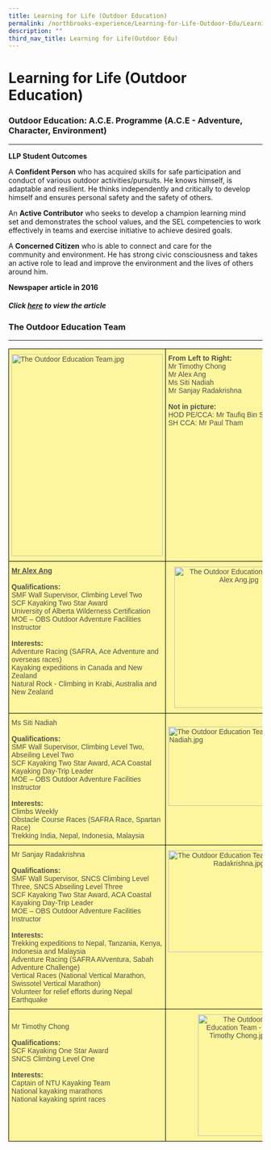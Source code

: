 ```yaml
---
title: Learning for Life (Outdoor Education)
permalink: /northbrooks-experience/Learning-for-Life-Outdoor-Edu/Learning-for-Life-Outdoor-Education/permalink/
description: ""
third_nav_title: Learning for Life(Outdoor Edu)
---
```

Learning for Life (Outdoor Education)
=====================================

### Outdoor Education: A.C.E. Programme (A.C.E - Adventure, Character, Environment)
-------------------------------------------------------------------------------

**LLP Student Outcomes**

A **Confident Person** who has acquired skills for safe participation and conduct of various outdoor activities/pursuits. He knows himself, is adaptable and resilient. He thinks independently and critically to develop himself and ensures personal safety and the safety of others.  

An **Active Contributor** who seeks to develop a champion learning mind set and demonstrates the school values, and the SEL competencies to work effectively in teams and exercise initiative to achieve desired goals.  

A **Concerned Citizen** who is able to connect and care for the community and environment. He has strong civic consciousness and takes an active role to lead and improve the environment and the lives of others around him.  

**Newspaper article in 2016**

  

##### Click [here](/achievements/School-Achievements/Northbrooks-in-the-News-2020-2021/permalink/) to view the article

### The Outdoor Education Team
--------------------------

<style type="text/css">
.tg  {border-collapse:collapse;border-spacing:0;}
.tg td{border-color:black;border-style:solid;border-width:1px;font-family:Arial, sans-serif;font-size:14px;
  overflow:hidden;padding:10px 5px;word-break:normal;}
.tg th{border-color:black;border-style:solid;border-width:1px;font-family:Arial, sans-serif;font-size:14px;
  font-weight:normal;overflow:hidden;padding:10px 5px;word-break:normal;}
.tg .tg-wecl{background-color:#fdf69e;color:#505050;text-align:left;vertical-align:top}
.tg .tg-aexj{background-color:#fdf69e;color:#505050;text-align:center;vertical-align:top}
</style>
<table class="tg">
<thead>
  <tr>
    <th class="tg-wecl"><img src="https://northbrookssec-moe-edu-sg-admin.cwp.sg/qql/slot/u162/Progs%20n%20Events/Learning%20for%20Life%20(outdoor)/.tn.Team_OE.jpg.mid.jpg" alt="The Outdoor Education Team.jpg" width="300" height="400"></th>
    <th class="tg-wecl"><span style="font-weight:bold">From Left to Right:</span><br>Mr Timothy Chong<br>Mr Alex Ang<br>Ms Siti Nadiah<br>Mr Sanjay Radakrishna<br> <br><span style="font-weight:bold">Not in picture:</span><br>HOD PE/CCA: Mr Taufiq Bin Sanusi<br>SH CCA: Mr Paul Tham</th>
  </tr>
</thead>
<tbody>
  <tr>
    <td class="tg-wecl"><span style="font-weight:bold;text-decoration:underline">Mr Alex Ang</span><br><br><span style="font-weight:bold">Qualifications:</span><br>SMF Wall Supervisor, Climbing Level Two<br>SCF Kayaking Two Star Award<br>University of Alberta Wilderness Certification<br>MOE – OBS Outdoor Adventure Facilities Instructor<br><br><span style="font-weight:bold">Interests:</span><br>Adventure Racing (SAFRA, Ace Adventure and overseas races)<br>Kayaking expeditions in Canada and New Zealand<br>Natural Rock - Climbing in Krabi, Australia and New Zealand <br> </td>
    <td class="tg-aexj"><img src="https://northbrookssec-moe-edu-sg-admin.cwp.sg/qql/slot/u162/Progs%20n%20Events/Learning%20for%20Life%20(outdoor)/.tn.Team_Alex.jpg.2.jpg" alt="The Outdoor Education Team - Mr Alex Ang.jpg" width="256" height="280"></td>
  </tr>
  <tr>
    <td class="tg-wecl">Ms Siti Nadiah<br><br><span style="font-weight:bold">Qualifications:</span><br>SMF Wall Supervisor, Climbing Level Two, Abseiling Level Two<br>SCF Kayaking Two Star Award,  ACA Coastal Kayaking Day-Trip Leader<br>MOE – OBS Outdoor Adventure Facilities Instructor<br><br><span style="font-weight:bold">Interests:</span><br>Climbs Weekly<br>Obstacle Course Races (SAFRA Race, Spartan Race)<br>Trekking India, Nepal, Indonesia, Malaysia<br> </td>
    <td class="tg-wecl"> <br><img src="https://northbrookssec-moe-edu-sg-admin.cwp.sg/qql/slot/u162/Progs%20n%20Events/Learning%20for%20Life%20(outdoor)/.tn.Team_Nadiah.jpg.2.jpg" alt="The Outdoor Education Team - Ms Siti Nadiah.jpg" width="280" height="157"></td>
  </tr>
  <tr>
    <td class="tg-wecl">Mr Sanjay Radakrishna<br><br><span style="font-weight:bold">Qualifications:</span><br>SMF Wall Supervisor, SNCS Climbing Level Three, SNCS Abseiling Level Three<br>SCF Kayaking Two Star Award, ACA Coastal Kayaking Day-Trip Leader<br>MOE – OBS Outdoor Adventure Facilities Instructor<br><br><span style="font-weight:bold">Interests:</span><br>Trekking expeditions to Nepal, Tanzania, Kenya, Indonesia and Malaysia<br>Adventure Racing (SAFRA AVventura, Sabah Adventure Challenge)<br>Vertical Races (National Vertical Marathon, Swissotel Vertical Marathon)<br>Volunteer for relief efforts during Nepal Earthquake</td>
    <td class="tg-aexj"><img src="https://northbrookssec-moe-edu-sg-admin.cwp.sg/qql/slot/u162/Progs%20n%20Events/Learning%20for%20Life%20(outdoor)/.tn.Team_Sanjay.jpg.2.jpg" alt="The Outdoor Education Team - Mr Sanjay Radakrishna.jpg" width="280" height="202"></td>
  </tr>
  <tr>
    <td class="tg-wecl"><br>Mr Timothy Chong<br><br><span style="font-weight:bold">Qualifications:</span><br>SCF Kayaking One Star Award<br>SNCS Climbing Level One<br><br><span style="font-weight:bold">Interests:</span><br>Captain of NTU  Kayaking Team<br>National kayaking marathons<br>National kayaking sprint races</td>
    <td class="tg-aexj"><img src="https://northbrookssec-moe-edu-sg-admin.cwp.sg/qql/slot/u162/Progs%20n%20Events/Learning%20for%20Life%20(outdoor)/.tn.Team_Timothy.jpg.2.jpg" alt="The Outdoor Education Team - Mr Timothy Chong.jpg" width="162" height="241"></td>
  </tr>
</tbody>
</table>